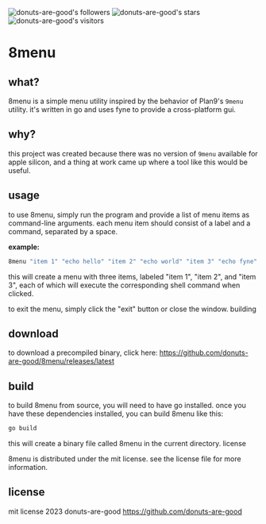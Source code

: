 ![donuts-are-good's followers](https://img.shields.io/github/followers/donuts-are-good?&color=555&style=for-the-badge&label=followers) ![donuts-are-good's stars](https://img.shields.io/github/stars/donuts-are-good?affiliations=OWNER%2CCOLLABORATOR&color=555&style=for-the-badge) ![donuts-are-good's visitors](https://komarev.com/ghpvc/?username=donuts-are-good&color=555555&style=for-the-badge&label=visitors)

# 8menu

## what?

8menu is a simple menu utility inspired by the behavior of Plan9's `9menu` utility. it's written in go and uses fyne to provide a cross-platform gui.

## why?

this project was created because there was no version of `9menu` available for apple silicon, and a thing at work came up where a tool like this would be useful.

## usage
to use 8menu, simply run the program and provide a list of menu items as command-line arguments. each menu item should consist of a label and a command, separated by a space. 

**example:**

```bash
8menu "item 1" "echo hello" "item 2" "echo world" "item 3" "echo fyne"
```

this will create a menu with three items, labeled "item 1", "item 2", and "item 3", each of which will execute the corresponding shell command when clicked.

to exit the menu, simply click the "exit" button or close the window.
building

## download

to download a precompiled binary, click here: https://github.com/donuts-are-good/8menu/releases/latest

## build

to build 8menu from source, you will need to have go installed. once you have these dependencies installed, you can build 8menu like this:

```bash
go build
```

this will create a binary file called 8menu in the current directory.
license

8menu is distributed under the mit license. see the license file for more information.


## license
mit license 2023 donuts-are-good https://github.com/donuts-are-good
